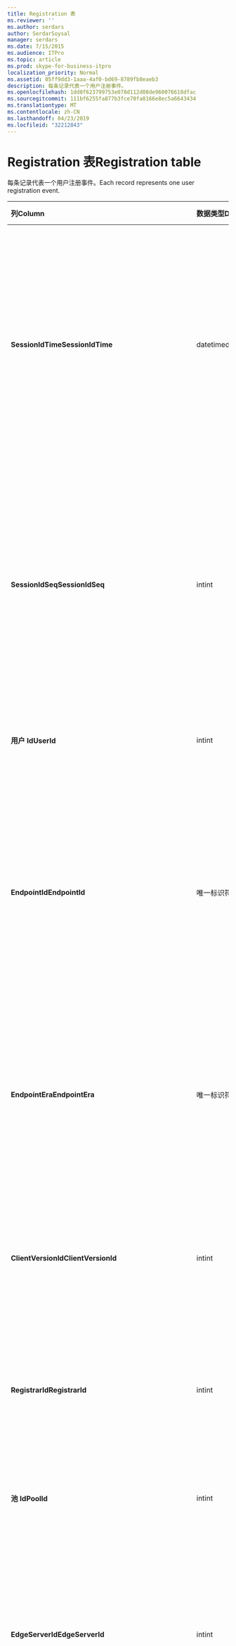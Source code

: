 ```yaml
---
title: Registration 表
ms.reviewer: ''
ms.author: serdars
author: SerdarSoysal
manager: serdars
ms.date: 7/15/2015
ms.audience: ITPro
ms.topic: article
ms.prod: skype-for-business-itpro
localization_priority: Normal
ms.assetid: 05ff9dd3-1aaa-4af0-bd69-8789fb8eaeb3
description: 每条记录代表一个用户注册事件。
ms.openlocfilehash: 1dd8f623799753e078d112d08de960076618dfac
ms.sourcegitcommit: 111bf6255fa877b3fce70fa8166e8ec5a6643434
ms.translationtype: MT
ms.contentlocale: zh-CN
ms.lasthandoff: 04/23/2019
ms.locfileid: "32212843"
---
```

# <a name="registration-table"></a><span data-ttu-id="33552-103">Registration 表</span><span class="sxs-lookup"><span data-stu-id="33552-103">Registration table</span></span>
 
<span data-ttu-id="33552-104">每条记录代表一个用户注册事件。</span><span class="sxs-lookup"><span data-stu-id="33552-104">Each record represents one user registration event.</span></span>
  
|<span data-ttu-id="33552-105">**列**</span><span class="sxs-lookup"><span data-stu-id="33552-105">**Column**</span></span>|<span data-ttu-id="33552-106">**数据类型**</span><span class="sxs-lookup"><span data-stu-id="33552-106">**Data Type**</span></span>|<span data-ttu-id="33552-107">**键/索引**</span><span class="sxs-lookup"><span data-stu-id="33552-107">**Key/Index**</span></span>|<span data-ttu-id="33552-108">**详细信息**</span><span class="sxs-lookup"><span data-stu-id="33552-108">**Details**</span></span>|
|:-----|:-----|:-----|:-----|
|<span data-ttu-id="33552-109">**SessionIdTime**</span><span class="sxs-lookup"><span data-stu-id="33552-109">**SessionIdTime**</span></span> <br/> |<span data-ttu-id="33552-110">datetime</span><span class="sxs-lookup"><span data-stu-id="33552-110">datetime</span></span>  <br/> |<span data-ttu-id="33552-111">主、 外</span><span class="sxs-lookup"><span data-stu-id="33552-111">Primary, Foreign</span></span>  <br/> |<span data-ttu-id="33552-112">会话请求的时间。</span><span class="sxs-lookup"><span data-stu-id="33552-112">Time of session request.</span></span> <span data-ttu-id="33552-113">与**SessionIdSeq**结合使用，来唯一地标识会话。</span><span class="sxs-lookup"><span data-stu-id="33552-113">Used in conjunction with **SessionIdSeq** to uniquely identify a session.</span></span> <span data-ttu-id="33552-114">[Dialogs 表中的业务服务器 2015 Skype](dialogs.md)的详细信息，请参阅。</span><span class="sxs-lookup"><span data-stu-id="33552-114">See the [Dialogs table in Skype for Business Server 2015](dialogs.md) for more information.</span></span> <br/> |
|<span data-ttu-id="33552-115">**SessionIdSeq**</span><span class="sxs-lookup"><span data-stu-id="33552-115">**SessionIdSeq**</span></span> <br/> |<span data-ttu-id="33552-116">int</span><span class="sxs-lookup"><span data-stu-id="33552-116">int</span></span>  <br/> |<span data-ttu-id="33552-117">主、 外</span><span class="sxs-lookup"><span data-stu-id="33552-117">Primary, Foreign</span></span>  <br/> |<span data-ttu-id="33552-118">标识会话的 ID 号。</span><span class="sxs-lookup"><span data-stu-id="33552-118">ID number to identify the session.</span></span> <span data-ttu-id="33552-119">与**SessionIdTime**结合使用，来唯一地标识会话。</span><span class="sxs-lookup"><span data-stu-id="33552-119">Used in conjunction with **SessionIdTime** to uniquely identify a session.</span></span> <span data-ttu-id="33552-120">[Dialogs 表中的业务服务器 2015 Skype](dialogs.md)的详细信息，请参阅。</span><span class="sxs-lookup"><span data-stu-id="33552-120">See the [Dialogs table in Skype for Business Server 2015](dialogs.md) for more information.</span></span> <br/> |
|<span data-ttu-id="33552-121">**用户 Id**</span><span class="sxs-lookup"><span data-stu-id="33552-121">**UserId**</span></span> <br/> |<span data-ttu-id="33552-122">int</span><span class="sxs-lookup"><span data-stu-id="33552-122">int</span></span>  <br/> |<span data-ttu-id="33552-123">外</span><span class="sxs-lookup"><span data-stu-id="33552-123">Foreign</span></span>  <br/> |<span data-ttu-id="33552-124">用户 id。</span><span class="sxs-lookup"><span data-stu-id="33552-124">The user ID.</span></span> <span data-ttu-id="33552-125">请参阅[用户表](users.md)的详细信息。</span><span class="sxs-lookup"><span data-stu-id="33552-125">See the [Users table](users.md) for more information.</span></span> <br/> |
|<span data-ttu-id="33552-126">**EndpointId**</span><span class="sxs-lookup"><span data-stu-id="33552-126">**EndpointId**</span></span> <br/> |<span data-ttu-id="33552-127">唯一标识符</span><span class="sxs-lookup"><span data-stu-id="33552-127">uniqueidentifier</span></span>  <br/> ||<span data-ttu-id="33552-128">要确定注册终结点的 GUID。</span><span class="sxs-lookup"><span data-stu-id="33552-128">A GUID to identify a registration endpoint.</span></span> <span data-ttu-id="33552-129">来自同一台计算机的同一用户的注册事件通常将具有相同的终结点 id。</span><span class="sxs-lookup"><span data-stu-id="33552-129">Usually the register event from the same computer of the same user will have the same endpoint ID.</span></span> <span data-ttu-id="33552-130">不同的计算机具有不同的终结点 id。</span><span class="sxs-lookup"><span data-stu-id="33552-130">Different machines have a different endpoint ID.</span></span>  <br/> |
|<span data-ttu-id="33552-131">**EndpointEra**</span><span class="sxs-lookup"><span data-stu-id="33552-131">**EndpointEra**</span></span> <br/> |<span data-ttu-id="33552-132">唯一标识符</span><span class="sxs-lookup"><span data-stu-id="33552-132">uniqueIdentifier</span></span>  <br/> ||<span data-ttu-id="33552-133">ID 用于区分涉及同一用户和同一终结点的注册。</span><span class="sxs-lookup"><span data-stu-id="33552-133">ID used to differentiate registrations that involve the same user and the same endpoint.</span></span>  <br/> <span data-ttu-id="33552-134">此字段是在 Microsoft Lync Server 2013 中引入的。</span><span class="sxs-lookup"><span data-stu-id="33552-134">This field was introduced in Microsoft Lync Server 2013.</span></span>  <br/> |
|<span data-ttu-id="33552-135">**ClientVersionId**</span><span class="sxs-lookup"><span data-stu-id="33552-135">**ClientVersionId**</span></span> <br/> |<span data-ttu-id="33552-136">int</span><span class="sxs-lookup"><span data-stu-id="33552-136">int</span></span>  <br/> |<span data-ttu-id="33552-137">外</span><span class="sxs-lookup"><span data-stu-id="33552-137">Foreign</span></span>  <br/> |<span data-ttu-id="33552-138">当前用户的客户端版本。</span><span class="sxs-lookup"><span data-stu-id="33552-138">Client version of current user.</span></span> <span data-ttu-id="33552-139">请参阅[ClientVersions 表中的业务服务器 2015 Skype](clientversions.md)的详细信息。</span><span class="sxs-lookup"><span data-stu-id="33552-139">See the [ClientVersions table in Skype for Business Server 2015](clientversions.md) for more information.</span></span> <br/> |
|<span data-ttu-id="33552-140">**RegistrarId**</span><span class="sxs-lookup"><span data-stu-id="33552-140">**RegistrarId**</span></span> <br/> |<span data-ttu-id="33552-141">int</span><span class="sxs-lookup"><span data-stu-id="33552-141">int</span></span>  <br/> |<span data-ttu-id="33552-142">外</span><span class="sxs-lookup"><span data-stu-id="33552-142">Foreign</span></span>  <br/> |<span data-ttu-id="33552-143">用于注册的注册器服务器的 ID。</span><span class="sxs-lookup"><span data-stu-id="33552-143">ID of the Registrar Server used for registration.</span></span> <span data-ttu-id="33552-144">请参阅[服务器表](servers.md)的详细信息。</span><span class="sxs-lookup"><span data-stu-id="33552-144">See the [Servers table](servers.md) for more information.</span></span> <br/> |
|<span data-ttu-id="33552-145">**池 Id**</span><span class="sxs-lookup"><span data-stu-id="33552-145">**PoolId**</span></span> <br/> |<span data-ttu-id="33552-146">int</span><span class="sxs-lookup"><span data-stu-id="33552-146">int</span></span>  <br/> |<span data-ttu-id="33552-147">外</span><span class="sxs-lookup"><span data-stu-id="33552-147">Foreign</span></span>  <br/> |<span data-ttu-id="33552-148">在其中已捕获会话的池的 ID。</span><span class="sxs-lookup"><span data-stu-id="33552-148">ID of the pool in which the session was captured.</span></span> <span data-ttu-id="33552-149">请参阅[Pools 表](pools.md)的详细信息。</span><span class="sxs-lookup"><span data-stu-id="33552-149">See the [Pools table](pools.md) for more information.</span></span> <br/> |
|<span data-ttu-id="33552-150">**EdgeServerId**</span><span class="sxs-lookup"><span data-stu-id="33552-150">**EdgeServerId**</span></span> <br/> |<span data-ttu-id="33552-151">int</span><span class="sxs-lookup"><span data-stu-id="33552-151">int</span></span>  <br/> |<span data-ttu-id="33552-152">外</span><span class="sxs-lookup"><span data-stu-id="33552-152">Foreign</span></span>  <br/> |<span data-ttu-id="33552-153">将边缘服务器注册。</span><span class="sxs-lookup"><span data-stu-id="33552-153">Edge Server the registration is going through.</span></span> <span data-ttu-id="33552-154">请参阅[EdgeServers 表中的业务服务器 2015 Skype](edgeservers.md)的详细信息。</span><span class="sxs-lookup"><span data-stu-id="33552-154">See the [EdgeServers table in Skype for Business Server 2015](edgeservers.md) for more information.</span></span> <br/> |
|<span data-ttu-id="33552-155">**IsInternal**</span><span class="sxs-lookup"><span data-stu-id="33552-155">**IsInternal**</span></span> <br/> |<span data-ttu-id="33552-156">位</span><span class="sxs-lookup"><span data-stu-id="33552-156">Bit</span></span>  <br/> ||<span data-ttu-id="33552-157">是否用户登录从内部或不。</span><span class="sxs-lookup"><span data-stu-id="33552-157">Whether the user is logged on from internal or not.</span></span>  <br/> |
|<span data-ttu-id="33552-158">**IsUserServiceAvailable**</span><span class="sxs-lookup"><span data-stu-id="33552-158">**IsUserServiceAvailable**</span></span> <br/> |<span data-ttu-id="33552-159">bit</span><span class="sxs-lookup"><span data-stu-id="33552-159">bit</span></span>  <br/> ||<span data-ttu-id="33552-160">UserService 是否可用。</span><span class="sxs-lookup"><span data-stu-id="33552-160">Whether the UserService is available or not.</span></span>  <br/> |
|<span data-ttu-id="33552-161">**IsPrimaryRegistrar**</span><span class="sxs-lookup"><span data-stu-id="33552-161">**IsPrimaryRegistrar**</span></span> <br/> |<span data-ttu-id="33552-162">bit</span><span class="sxs-lookup"><span data-stu-id="33552-162">bit</span></span>  <br/> ||<span data-ttu-id="33552-163">是否注册到主注册器或不。</span><span class="sxs-lookup"><span data-stu-id="33552-163">Whether register to the primary Registrar or not.</span></span>  <br/> |
|<span data-ttu-id="33552-164">**IsPrimaryRegistrarCentral**</span><span class="sxs-lookup"><span data-stu-id="33552-164">**IsPrimaryRegistrarCentral**</span></span> <br/> |<span data-ttu-id="33552-165">bit</span><span class="sxs-lookup"><span data-stu-id="33552-165">bit</span></span>  <br/> ||<span data-ttu-id="33552-166">指示用户与 survivable branch appliance 注册。</span><span class="sxs-lookup"><span data-stu-id="33552-166">Indicates whether or not the user is registered with a survivable branch appliance.</span></span>  <br/> <span data-ttu-id="33552-167">此字段是在 Microsoft Lync Server 2013 中引入的。</span><span class="sxs-lookup"><span data-stu-id="33552-167">This field was introduced in Microsoft Lync Server 2013.</span></span>  <br/> |
|<span data-ttu-id="33552-168">**RegisterTime**</span><span class="sxs-lookup"><span data-stu-id="33552-168">**RegisterTime**</span></span> <br/> |<span data-ttu-id="33552-169">datetime</span><span class="sxs-lookup"><span data-stu-id="33552-169">datetime</span></span>  <br/> ||<span data-ttu-id="33552-170">注册时间。</span><span class="sxs-lookup"><span data-stu-id="33552-170">Registration time.</span></span>  <br/> |
|<span data-ttu-id="33552-171">**DeRegisterTime**</span><span class="sxs-lookup"><span data-stu-id="33552-171">**DeRegisterTime**</span></span> <br/> |<span data-ttu-id="33552-172">datetime</span><span class="sxs-lookup"><span data-stu-id="33552-172">datetime</span></span>  <br/> ||<span data-ttu-id="33552-173">注销时间。</span><span class="sxs-lookup"><span data-stu-id="33552-173">De-Registration time.</span></span>  <br/> |
|<span data-ttu-id="33552-174">**ResponseCode**</span><span class="sxs-lookup"><span data-stu-id="33552-174">**ResponseCode**</span></span> <br/> |<span data-ttu-id="33552-175">int</span><span class="sxs-lookup"><span data-stu-id="33552-175">int</span></span>  <br/> ||<span data-ttu-id="33552-176">注册请求的响应代码。</span><span class="sxs-lookup"><span data-stu-id="33552-176">Response code of the register request.</span></span>  <br/> |
|<span data-ttu-id="33552-177">**DiagnosticId**</span><span class="sxs-lookup"><span data-stu-id="33552-177">**DiagnosticId**</span></span> <br/> |<span data-ttu-id="33552-178">int</span><span class="sxs-lookup"><span data-stu-id="33552-178">int</span></span>  <br/> ||<span data-ttu-id="33552-179">注册请求的诊断 ID。</span><span class="sxs-lookup"><span data-stu-id="33552-179">Diagnostic ID of the register request.</span></span> <span data-ttu-id="33552-180">这表明该诊断信息类型。</span><span class="sxs-lookup"><span data-stu-id="33552-180">This indicates that diagnostic information type.</span></span>  <br/> |
|<span data-ttu-id="33552-181">**DeviceId**</span><span class="sxs-lookup"><span data-stu-id="33552-181">**DeviceId**</span></span> <br/> |<span data-ttu-id="33552-182">int</span><span class="sxs-lookup"><span data-stu-id="33552-182">int</span></span>  <br/> |<span data-ttu-id="33552-183">外</span><span class="sxs-lookup"><span data-stu-id="33552-183">Foreign</span></span>  <br/> |<span data-ttu-id="33552-184">注册请求来自设备。</span><span class="sxs-lookup"><span data-stu-id="33552-184">The device that the register request is coming from.</span></span> <span data-ttu-id="33552-185">请参阅[设备表中的业务服务器 2015 Skype](devices.md)的详细信息。</span><span class="sxs-lookup"><span data-stu-id="33552-185">See the [Devices table in Skype for Business Server 2015](devices.md) for more information.</span></span> <br/> |
|<span data-ttu-id="33552-186">**DeRegisterTypeId**</span><span class="sxs-lookup"><span data-stu-id="33552-186">**DeRegisterTypeId**</span></span> <br/> |<span data-ttu-id="33552-187">tinyint</span><span class="sxs-lookup"><span data-stu-id="33552-187">tinyint</span></span>  <br/> |<span data-ttu-id="33552-188">外</span><span class="sxs-lookup"><span data-stu-id="33552-188">Foreign</span></span>  <br/> |<span data-ttu-id="33552-189">De-register，例如启动的用户、 注册过期、 客户端故障，等原因。</span><span class="sxs-lookup"><span data-stu-id="33552-189">The reason of de-register, such as 'user initiated', 'registration expired', 'client fail', and more.</span></span> <span data-ttu-id="33552-190">请参阅[DeRegisterType 表中的业务服务器 2015 Skype](deregistertype.md)的详细信息。</span><span class="sxs-lookup"><span data-stu-id="33552-190">See the [DeRegisterType table in Skype for Business Server 2015](deregistertype.md) for more information.</span></span> <br/> |
|<span data-ttu-id="33552-191">**IPAddress**</span><span class="sxs-lookup"><span data-stu-id="33552-191">**IPAddress**</span></span> <br/> |<span data-ttu-id="33552-192">nvarchar(256)</span><span class="sxs-lookup"><span data-stu-id="33552-192">nvarchar(256)</span></span>  <br/> ||<span data-ttu-id="33552-193">用户注册的终结点的 IP 地址。</span><span class="sxs-lookup"><span data-stu-id="33552-193">IP address of the endpoint the user registered with.</span></span> <span data-ttu-id="33552-194">这可以是 IPv4 地址或 IPv6 地址。</span><span class="sxs-lookup"><span data-stu-id="33552-194">This can be an IPv4 address or an IPv6 address.</span></span>  <br/> <span data-ttu-id="33552-195">此字段是在 Microsoft Lync Server 2013 中引入的。</span><span class="sxs-lookup"><span data-stu-id="33552-195">This field was introduced in Microsoft Lync Server 2013.</span></span>  <br/> |
|<span data-ttu-id="33552-196">**LastModifiedTime**</span><span class="sxs-lookup"><span data-stu-id="33552-196">**LastModifiedTime**</span></span> <br/> |<span data-ttu-id="33552-197">Datetime</span><span class="sxs-lookup"><span data-stu-id="33552-197">Datetime</span></span>  <br/> ||<span data-ttu-id="33552-198">供监控服务内部使用。</span><span class="sxs-lookup"><span data-stu-id="33552-198">For internal use by the Monitoring service.</span></span>  <br/> <span data-ttu-id="33552-199">为业务服务器 2015年在 Skype 引入了此字段。</span><span class="sxs-lookup"><span data-stu-id="33552-199">This field was introduced in Skype for Business Server 2015.</span></span>  <br/> |
   

